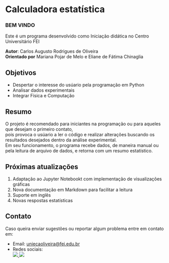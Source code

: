 # Calculadora estatística
### __BEM VINDO__
Este é um programa desenvolvido como Iniciação didática no Centro Universitário FEI

**Autor**: Carlos Augusto Rodrigues de Oliveira   
**Orientado por** Mariana Pojar de Melo e Eliane de Fátima Chinaglia


## Objetivos

* Despertar o interesse do usúario pela programação em Python
* Analisar dados experimentais  
* Integrar Física e Computação 

## Resumo

O projeto é recomendado para iniciantes na programação ou para aqueles que desejam o primeiro contato,  
pois provoca o usúario a ler o código e realizar alterações buscando os resultados desejados dentro da análise experimental.  
Em seu funcionamento, o programa recebe dados, de maneira manual ou pela leitura de arquivo de dados, e retorna com um resumo estatístico. 

## Próximas atualizações

1. Adaptação ao Jupyter Notebookt com implementação de visualizações gráficas
2. Nova documentação em Markdown para facilitar a leitura
3. Suporte em inglês 
4. Novas respostas estatísticas 

## Contato

Caso queira enviar sugestões ou reportar algum problema entre em contato em: 

* Email: uniecaoliveira@fei.edu.br
* Redes sociais:  
<a href="https://www.instagram.com/gustc_carlos/" target="_blank"><img src="https://img.shields.io/badge/-Instagram-%23E4405F?style=for-the-badge&logo=instagram&logoColor=white" target="_blank">
</a> <a href="https://twitter.com/gustc_carlos" target="_blank"><img src="https://img.shields.io/badge/Twitter-1DA1F2?style=for-the-badge&logo=twitter&logoColor=white" target="_blank">
